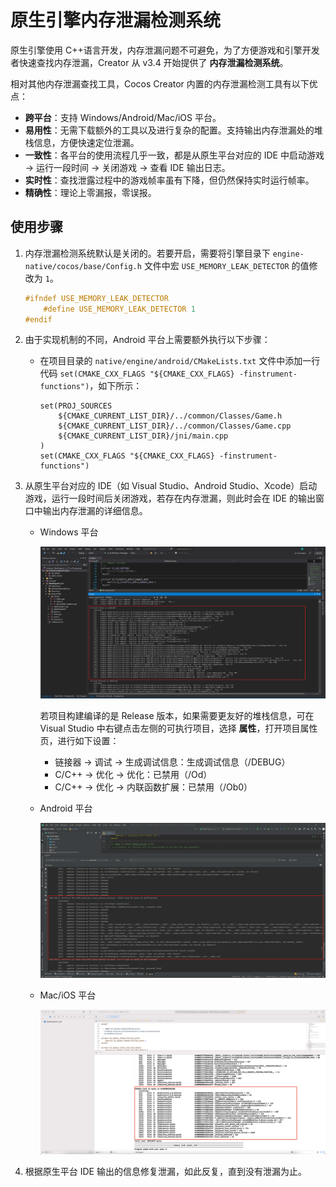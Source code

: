 # 原生引擎内存泄漏检测系统

原生引擎使用 C++语言开发，内存泄漏问题不可避免，为了方便游戏和引擎开发者快速查找内存泄漏，Creator 从 v3.4 开始提供了 **内存泄漏检测系统**。

相对其他内存泄漏查找工具，Cocos Creator 内置的内存泄漏检测工具有以下优点：

- **跨平台**：支持 Windows/Android/Mac/iOS 平台。
- **易用性**：无需下载额外的工具以及进行复杂的配置。支持输出内存泄漏处的堆栈信息，方便快速定位泄漏。
- **一致性**：各平台的使用流程几乎一致，都是从原生平台对应的 IDE 中启动游戏 -> 运行一段时间 -> 关闭游戏 -> 查看 IDE 输出日志。
- **实时性**：查找泄露过程中的游戏帧率虽有下降，但仍然保持实时运行帧率。
- **精确性**：理论上零漏报，零误报。

## 使用步骤

1. 内存泄漏检测系统默认是关闭的。若要开启，需要将引擎目录下 `engine-native/cocos/base/Config.h` 文件中宏 `USE_MEMORY_LEAK_DETECTOR` 的值修改为 `1`。

    ```c++
    #ifndef USE_MEMORY_LEAK_DETECTOR
        #define USE_MEMORY_LEAK_DETECTOR 1
    #endif
    ```

2. 由于实现机制的不同，Android 平台上需要额外执行以下步骤：

    - 在项目目录的 `native/engine/android/CMakeLists.txt` 文件中添加一行代码 `set(CMAKE_CXX_FLAGS "${CMAKE_CXX_FLAGS} -finstrument-functions")`，如下所示：

        ```
        set(PROJ_SOURCES
            ${CMAKE_CURRENT_LIST_DIR}/../common/Classes/Game.h
            ${CMAKE_CURRENT_LIST_DIR}/../common/Classes/Game.cpp
            ${CMAKE_CURRENT_LIST_DIR}/jni/main.cpp
        )
        set(CMAKE_CXX_FLAGS "${CMAKE_CXX_FLAGS} -finstrument-functions")
        ```

3. 从原生平台对应的 IDE（如 Visual Studio、Android Studio、Xcode）启动游戏，运行一段时间后关闭游戏，若存在内存泄漏，则此时会在 IDE 的输出窗口中输出内存泄漏的详细信息。

    - Windows 平台

      ![visual studio](./memory-leak-detector/visualstudio.png)

      若项目构建编译的是 Release 版本，如果需要更友好的堆栈信息，可在 Visual Studio 中右键点击左侧的可执行项目，选择 **属性**，打开项目属性页，进行如下设置：

        - 链接器 -> 调试 -> 生成调试信息：生成调试信息（/DEBUG）
        - C/C++ -> 优化 -> 优化：已禁用（/Od）
        - C/C++ -> 优化 -> 内联函数扩展：已禁用（/Ob0）
        
    - Android 平台

      ![android studio](./memory-leak-detector/androidstudio.png)

    - Mac/iOS 平台
    
      ![xcode](./memory-leak-detector/xcode.png)

4. 根据原生平台 IDE 输出的信息修复泄漏，如此反复，直到没有泄漏为止。
